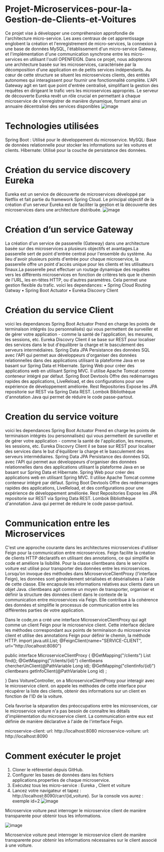 ﻿# Projet-Microservices-pour-la-Gestion-de-Clients-et-Voitures
Ce projet vise à développer une compréhension approfondie de l'architecture micro-service. Les axes centraux de cet apprentissage englobent la création et l'enregistrement de micro-services, la connexion à une base de données MySQL, l'établissement d'un micro-service Gateway, et l'implémentation d'une communication synchrone entre les micro-services en utilisant l'outil OPENFEIGN.
Dans ce projet, nous adopterons une architecture basée sur les microservices, caractérisée par la décomposition d'une application en de petits services indépendants. Au cœur de cette structure se situent les microservices clients, des entités autonomes qui interagissent pour fournir une fonctionnalité complète. L'API Gateway agit en tant que point d'entrée centralisé, simplifiant la gestion des requêtes en dirigeant le trafic vers les microservices appropriés. Le serveur de découverte Eureka revêt un rôle crucial en permettant à chaque microservice de s'enregistrer de manière dynamique, formant ainsi un annuaire décentralisé des services disponibles
<img  alt="image" src="https://github.com/salmaarb/Projet-Microservices-pour-la-Gestion-de-Clients-et-Voitures/assets/119877992/06d2e97a-b5cb-4d6f-ae43-f1ba6f7381c8">
# Technologies utilisées
Spring Boot : Utilisé pour le développement du microservice.
MySQL: Base de données relationnelle pour stocker les informations sur les voitures et clients.
Hibernate: Utilisé pour la couche de persistance des données.
# Création du service discovery Eureka
Eureka est un service de découverte de microservices développé par Netflix et fait partie du framework Spring Cloud. Le principal objectif de la création d'un serveur Eureka est de faciliter la gestion et la découverte des microservices dans une architecture distribuée.
![image](https://github.com/salmaarb/Projet-Microservices-pour-la-Gestion-de-Clients-et-Voitures/assets/119877992/d298b035-6d3a-4211-aa7b-86a6f28dd6e0)
# Création d’un service Gateway
La création d'un service de passerelle (Gateway) dans une architecture basée sur des microservices a plusieurs objectifs et avantages.La passerelle sert de point d'entrée central pour l'ensemble du système. Au lieu d'avoir plusieurs points d'entrée pour chaque microservice, la passerelle offre un point d'accès unique pour les clients et les utilisateurs finaux.La passerelle peut effectuer un routage dynamique des requêtes vers les différents microservices en fonction de critères tels que le chemin de l'URL, les en-têtes HTTP, ou d'autres paramètres. Cela permet une gestion flexible du trafic.
voici les dependances:
•	Spring Cloud Routing Gatway
•	Spring Boot Actuator
•	Eureka Discovry Client
# Création du service Client
voici les dependances 
Spring Boot Actuator Prend en charge les points de terminaison intégrés (ou personnalisés) qui vous permettent de surveiller et de gérer votre application - comme la santé de l'application, les mesures, les sessions, etc.
Eureka Discovry Client il se base sur REST pour localiser des services dans le but d'équilibrer la charge et le basculement des serveurs intermédiaires.
Spring Data JPA Persistance des données SQL avec l'API qui permet aux développeurs d'organiser des données relationnelles dans des applications utilisant la plateforme Java en se basant sur Spring Data et Hibernate.
Spring Web pour créer des applications web en utilisant Spring MVC. Il utilise Apache Tomcat comme conteneur intégré par défaut.
Spring Boot Devtools Offre des redémarrages rapides des applications, LiveReload, et des configurations pour une expérience de développement améliorée.
Rest Repositories Expose les JPA repositorie sur REST via Spring Data REST.
Lombok Bibliothèque d'annotation Java qui permet de réduire le code passe-partout.
# Creation du service voiture
voici les dependances 
Spring Boot Actuator Prend en charge les points de terminaison intégrés (ou personnalisés) qui vous permettent de surveiller et de gérer votre application - comme la santé de l'application, les mesures, les sessions, etc.
Eureka Discovry Client il se base sur REST pour localiser des services dans le but d'équilibrer la charge et le basculement des serveurs intermédiaires.
Spring Data JPA Persistance des données SQL avec l'API qui permet aux développeurs d'organiser des données relationnelles dans des applications utilisant la plateforme Java en se basant sur Spring Data et Hibernate.
Spring Web pour créer des applications web en utilisant Spring MVC. Il utilise Apache Tomcat comme conteneur intégré par défaut.
Spring Boot Devtools Offre des redémarrages rapides des applications, LiveReload, et des configurations pour une expérience de développement améliorée.
Rest Repositories Expose les JPA repositorie sur REST via Spring Data REST.
Lombok Bibliothèque d'annotation Java qui permet de réduire le code passe-partout.
# Communication entre les Microservices
C'est une approche courante dans les architectures microservices d'utiliser Feign pour la communication entre microservices. Feign facilite la création de clients HTTP déclaratifs en utilisant des annotations, ce qui simplifie le code et améliore la lisibilité.
Pour la classe clientbeans dans le service voiture est utilisé pour transporter des données entre les microservices. Lorsqu’on invoque des méthodes dans MicroserviceClientProxy (l'interface Feign), les données sont généralement sérialisées et désérialisées à l'aide de cette classe. Elle encapsule les informations relatives aux clients dans un objet Java. clientbeans agit comme un moyen de transporter, organiser et définir la structure des données client dans le contexte de la communication entre microservices via Feign. Elle contribue à la cohérence des données et simplifie le processus de communication entre les différentes parties de votre application.

Dans le code,on a créé une interface MicroserviceClientProxy qui agit comme un client Feign pour le microservice client. Cette interface déclare les méthodes correspondant aux points de terminaison du microservice client et utilise des annotations Feign pour définir le chemin, la méthode HTTP.
import java.util.List;
@FeignClient(name="SERVICE-CLIENT", url="http://localhost:8080")

public interface MicroserviceClientProxy {
    @GetMapping("/clients")
    List<clientbeans> find();
    @GetMapping("/clients/{id}")
    clientbeans chercherUnClient(@PathVariable Long id);
    @GetMapping("clientInfo/{id}")
    clientbeans getInfoClient(@PathVariable Long id) ;

}
Dans VoitureController, on a MicroserviceClientProxy pour interagir avec le microservice client. on appele les méthodes de cette interface pour récupérer la liste des clients, obtenir des informations sur un client en fonction de l'ID de la voiture.

Cela favorise la séparation des préoccupations entre les microservices, car le microservice voiture n'a pas besoin de connaître les détails d'implémentation du microservice client. La communication entre eux est définie de manière déclarative à l'aide de l'interface Feign.

microservice-client:
  url: http://localhost:8080 
microservice-voiture:
  url: http://localhost:8090  
# Comment exécuter le projet
   1. Cloner le référentiel depuis GitHub.
   2.  Configurer les bases de données dans les fichiers applications.properties de chaque microservice.
   3.  Exécutez tous les micro-service : Eureka , Client et voiture 
   4. Lancez votre navigateur et tapez : http://localhost:8090/carr/{id_voiture}. Sur la console vos aurez : exemple id=2
![image](https://github.com/salmaarb/Projet-Microservices-pour-la-Gestion-de-Clients-et-Voitures/assets/119877992/1a9b7c27-778c-4954-9af8-59345a6c7ad2)

Microservice voiture peut interroger le microservice client de manière transparente pour obtenir tous les informations.

![image](https://github.com/salmaarb/Projet-Microservices-pour-la-Gestion-de-Clients-et-Voitures/assets/119877992/51e20ae2-2648-4951-a0e2-c08c8ceed99f)

Microservice voiture peut interroger le microservice client de manière transparente pour obtenir les informations nécessaires sur le client associé à une voiture.
 

